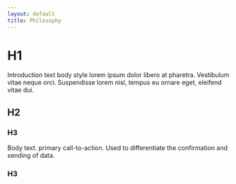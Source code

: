 ```yaml
---
layout: default
title: Philosophy
---
```

# H1

Introduction text body style lorem ipsum dolor libero at pharetra. Vestibulum vitae neque orci. Suspendisse lorem nisl, tempus eu ornare eget, eleifend vitae dui. 

## H2

### H3

Body text. primary call-to-action. Used to differentiate the confirmation and sending of data. 

### H3
